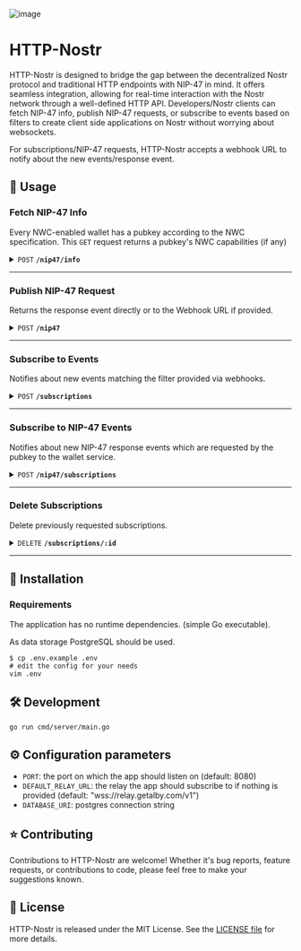 ![image](https://github.com/getAlby/http-nostr/assets/64399555/81516030-b3dd-44ab-be4f-5a5edf5dfcdd)

# HTTP-Nostr

HTTP-Nostr is designed to bridge the gap between the decentralized Nostr protocol and traditional HTTP endpoints with NIP-47 in mind. It offers seamless integration, allowing for real-time interaction with the Nostr network through a well-defined HTTP API. Developers/Nostr clients can fetch NIP-47 info, publish NIP-47 requests, or subscribe to events based on filters to create client side applications on Nostr without worrying about websockets.

For subscriptions/NIP-47 requests, HTTP-Nostr accepts a webhook URL to notify about the new events/response event.

<!-- ## 🛝 Try it out

Endpoints:  -->

## 🤙 Usage

### Fetch NIP-47 Info

Every NWC-enabled wallet has a pubkey according to the NWC specification.
This `GET` request returns a pubkey's NWC capabilities (if any)

<details>
<summary>
<code>POST</code> <code><b>/nip47/info</b></code>
</summary>

#### Request Body

| name      |  type     | data type               | description                                                           |
|-----------|-----------|-------------------------|-----------------------------------------------------------------------|
| relayUrl  |  optional | string           | If no relay is provided, it uses the default relay (wss://relay.getalby.com/v1)  |
| walletPubkey  |  required | string   | Pubkey of the NWC Wallet Provider  |

#### Response

```json
{
  "id": "a16ye1391c22xx........xxxxx",
  "pubkey": "a16y69effexxxx........xxxxx",
  "created_at": 1708336682,
  "kind": 13194,
  "tags": [],
  "content": "pay_invoice, pay_keysend, get_balance, get_info, make_invoice, lookup_invoice, list_transactions",
  "sig": <signature>
}
```
</details>

------------------------------------------------------------------------------------------

### Publish NIP-47 Request

Returns the response event directly or to the Webhook URL if provided.

<details>
<summary>
<code>POST</code> <code><b>/nip47</b></code>
</summary>

#### Request Body

| name      |  type     | data type               | description                                                           |
|-----------|-----------|-------------------------|-----------------------------------------------------------------------|
| relayUrl  |  optional | string           | If no relay is provided, it uses the default relay (wss://relay.getalby.com/v1)  |
| webhookUrl  |  optional | string         | Webhook URL to publish the response event, returns the event directly if not provided  |
| walletPubkey  |  required | string   | Pubkey of the NWC Wallet Provider  |
| event  |  required | JSON object (see [example](#event-example))  | **Signed** request event  |


#### Event Example

```json
{
  "id":"a16ycf4a01bcxx........xxxxx",
  "pubkey":"a16y69effexxxx........xxxxx",
  "created_at":1700000021,
  "kind":23194,
  "tags":[
    ["p","a16y6sfa01bcxx........xxxxx"]
  ],
  "content": "<encrypted content>",
  "sig":"<signature>"
}
// Source: https://pkg.go.dev/github.com/nbd-wtf/go-nostr@v0.30.0#Event
```

#### Response (with webhook)

```json
"webhook received"
```

#### Response (without webhook)

```json
{
  "id": "a16ycf4a01bcxx........xxxxx",
  "pubkey": "a16y69effexxxx........xxxxx",
  "created_at": 1709033612,
  "kind": 23195,
  "tags": [
    [
      "p",
      "f490f5xxxxx........xxxxx"
    ],
    [
      "e",
      "a41aefxxxxx........xxxxx"
    ]
  ],
  "content": <encrypted content>,
  "sig": <signature>
}
```
</details>

------------------------------------------------------------------------------------------

### Subscribe to Events

Notifies about new events matching the filter provided via webhooks.

<details>
<summary>
<code>POST</code> <code><b>/subscriptions</b></code>
</summary>

#### Request Body

| name      |  type     | data type               | description                                                           |
|-----------|-----------|-------------------------|-----------------------------------------------------------------------|
| relayUrl  |  optional | string           | If no relay is provided, it uses the default relay  |
| webhookUrl  |  required | string         | Webhook URL to publish events |
| filter  |  required | JSON object (see [example](#filter-example)) | Filters to subscribe to |


#### Filter Example

```json
{
  "ids": ["id1", "id2"],
  "kinds": [1,2],
  "authors": ["author1", "author2"],
  "since": 1721212121,
  "until": 1721212121,
  "limit": 10,
  "search": "example search",
  "#tag1": ["value1", "value2"],
  "#tag2": ["value3"],
  "#tag3": ["value4", "value5", "value6"],
}
// Source: https://pkg.go.dev/github.com/nbd-wtf/go-nostr@v0.30.0#Filter
```

#### Response

```json
{
  "subscription_id": "f370d1fc-x0x0-x0x0-x0x0-8f68fa12f32c",
  "webhookUrl": "https://your.webhook.url"
}
```

#### Response to Webhook URL

```json
{
  "id": "a16ycf4a01bcxx........xxxxx",
  "pubkey": "a16y69effexxxx........xxxxx",
  "created_at": 1709033612,
  "kind": 23195,
  "tags": [
      [
          "p",
          "f490f5xxxxx........xxxxx"
      ],
      [
          "e",
          "a41aefxxxxx........xxxxx"
      ]
  ],
  "content": <encrypted content>,
  "sig": <signature>
}
```

</details>

------------------------------------------------------------------------------------------

### Subscribe to NIP-47 Events

Notifies about new NIP-47 response events which are requested by the pubkey to the wallet service.

<details>
<summary>
<code>POST</code> <code><b>/nip47/subscriptions</b></code>
</summary>

#### Request Body

> | name      |  type     | data type               | description                                                           |
> |-----------|-----------|-------------------------|-----------------------------------------------------------------------|
> | relayUrl  |  optional | string           | If no relay is provided, it uses the default relay  |
> | webhookUrl  |  required | string         | Webhook URL to publish events |
> | walletPubkey  |  optional | string         | Public key of the wallet service |
> | pubkey  |  optional | string         | Public key of the user |


#### Response

> ```json
> {
>   "subscription_id": "f370d1fc-x0x0-x0x0-x0x0-8f68fa12f32c",
>   "webhookUrl": "https://your.webhook.url"
> }
>```
</details>

------------------------------------------------------------------------------------------

### Delete Subscriptions

Delete previously requested subscriptions.

<details>
<summary>
<code>DELETE</code> <code><b>/subscriptions/:id</b></code>
</summary>

#### Parameter

| name      |  type     | data type               | description                                                           |
|-----------|-----------|-------------------------|-----------------------------------------------------------------------|
| id  |  required | string           | UUID received on subscribing to a relay  |


#### Response

```json
"subscription x stopped"
```
</details>

------------------------------------------------------------------------------------------

## 🚀 Installation

### Requirements

The application has no runtime dependencies. (simple Go executable).

As data storage PostgreSQL should be used.

    $ cp .env.example .env
    # edit the config for your needs
    vim .env

## 🛠️ Development

`go run cmd/server/main.go`

## ⚙️ Configuration parameters

- `PORT`: the port on which the app should listen on (default: 8080)
- `DEFAULT_RELAY_URL`: the relay the app should subscribe to if nothing is provided (default: "wss://relay.getalby.com/v1")
- `DATABASE_URI`: postgres connection string

## ⭐ Contributing

Contributions to HTTP-Nostr are welcome! Whether it's bug reports, feature requests, or contributions to code, please feel free to make your suggestions known.

## 📄 License

HTTP-Nostr is released under the MIT License. See the [LICENSE file](./LICENSE) for more details.
